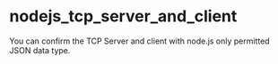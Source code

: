 # nodejs_tcp_server_and_client

You can confirm the TCP Server and client with node.js only permitted JSON data type.
